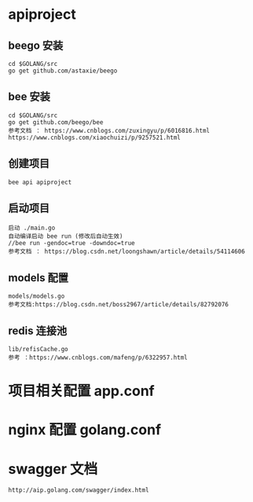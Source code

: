 # apiproject
   
## beego 安装
    cd $GOLANG/src
    go get github.com/astaxie/beego
    
## bee 安装
    cd $GOLANG/src
    go get github.com/beego/bee
    参考文档 ： https://www.cnblogs.com/zuxingyu/p/6016816.html
    https://www.cnblogs.com/xiaochuizi/p/9257521.html
    
## 创建项目
    bee api apiproject
    
## 启动项目
    启动 ./main.go
    自动编译启动 bee run (修改后自动生效)
    //bee run -gendoc=true -downdoc=true
    参考文档 ： https://blog.csdn.net/loongshawn/article/details/54114606
    
## models 配置
    models/models.go
    参考文档:https://blog.csdn.net/boss2967/article/details/82792076
    
## redis 连接池
    lib/refisCache.go
    参考 ：https://www.cnblogs.com/mafeng/p/6322957.html
# 项目相关配置 app.conf
# nginx 配置 golang.conf

# swagger 文档
    http://aip.golang.com/swagger/index.html

    